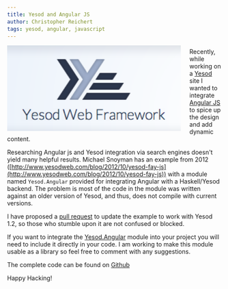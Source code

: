 ```yaml
---
title: Yesod and Angular JS
author: Christopher Reichert
tags: yesod, angular, javascript
---
```


<div style="text-align:center; margin-right: 20px; margin-bottom: 20px" markdown="1">
  <img src="/images/yesod.png" alt="Yesod Web Framework"
       style="height:200px; float: left; display: inline-block; margin-right: 20px"/>
</div>

Recently, while working on a [Yesod](http://www.yesodweb.com/) site I wanted to
integrate [Angular JS](https://angularjs.org/) to spice up the design and add
dynamic content.

Researching Angular js and Yesod integration via search engines doesn't yield
many helpful results. Michael Snoyman has an example from 2012
([http://www.yesodweb.com/blog/2012/10/yesod-fay-js](http://www.yesodweb.com/blog/2012/10/yesod-fay-js))
with a module named `Yesod.Angular` provided for integrating Angular with a
Haskell/Yesod backend. The problem is most of the code in the module was
written against an older version of Yesod, and thus, does not compile with
current versions.

I have proposed a [pull request](https://github.com/snoyberg/yesod-js/pull/2.)
to update the example to work with Yesod 1.2, so those who stumble upon it are not confused or
blocked.

<!--more-->

If you want to integrate the
[Yesod.Angular](https://github.com/creichert/yesod-js/blob/master/yesod-angular/Yesod/Angular.hs)
module into your project you will need to include it directly in your code. I
am working to make this module usable as a library so feel free to comment with
any suggestions.

The complete code can be found on [Github](https://github.com/creichert/yesod-js/commit/6dd9989c4232dabcd7eae977a2d3722a34605064)

Happy Hacking!
